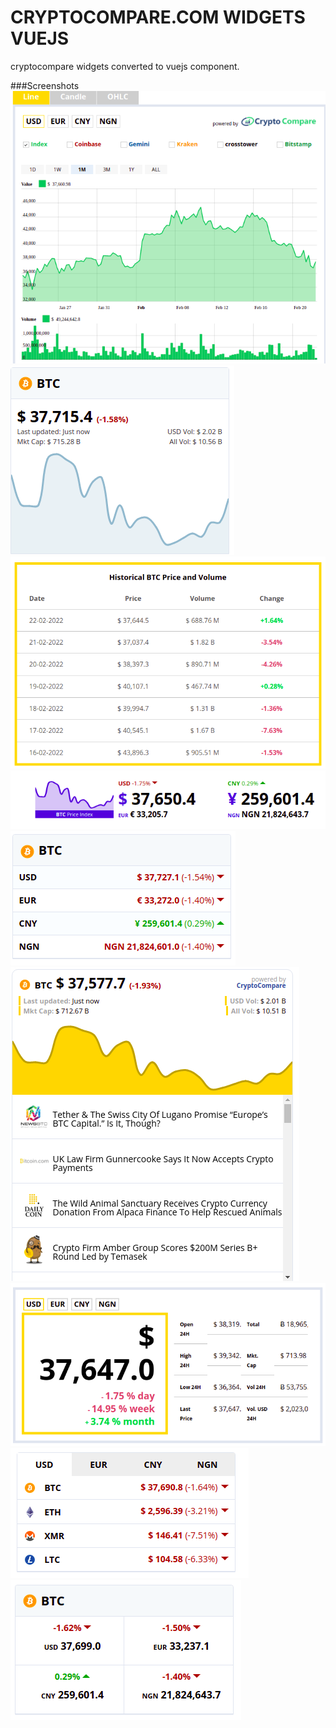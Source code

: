 # CRYPTOCOMPARE.COM WIDGETS VUEJS
cryptocompare widgets converted to vuejs component.

###Screenshots
![alt text](https://github.com/sundayalexander/Cryptocompare-widgets-vuejs/blob/master/screenshots/advanced.png?raw=true)
![alt text](https://github.com/sundayalexander/Cryptocompare-widgets-vuejs/blob/master/screenshots/chart.png?raw=true)
![alt text](https://github.com/sundayalexander/Cryptocompare-widgets-vuejs/blob/master/screenshots/historical.png?raw=true)
![alt text](https://github.com/sundayalexander/Cryptocompare-widgets-vuejs/blob/master/screenshots/horizontal.png?raw=true)
![alt text](https://github.com/sundayalexander/Cryptocompare-widgets-vuejs/blob/master/screenshots/list.png?raw=true)
![alt text](https://github.com/sundayalexander/Cryptocompare-widgets-vuejs/blob/master/screenshots/news.png?raw=true)
![alt text](https://github.com/sundayalexander/Cryptocompare-widgets-vuejs/blob/master/screenshots/summary.png?raw=true)
![alt text](https://github.com/sundayalexander/Cryptocompare-widgets-vuejs/blob/master/screenshots/tabbed.png?raw=true)
![alt text](https://github.com/sundayalexander/Cryptocompare-widgets-vuejs/blob/master/screenshots/tiles.png?raw=true)